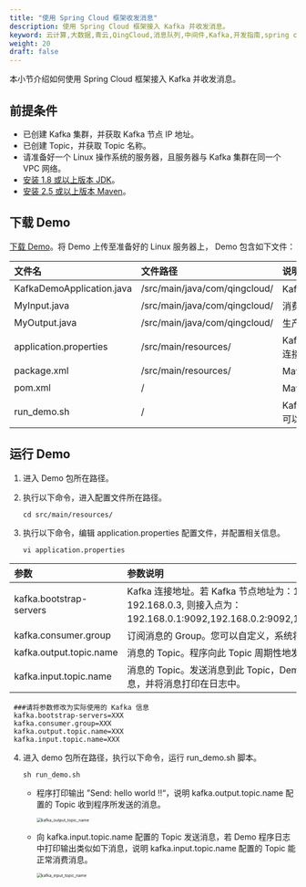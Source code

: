 ```yaml
---
title: "使用 Spring Cloud 框架收发消息"
description: 使用 Spring Cloud 框架接入 Kafka 并收发消息。
keyword: 云计算,大数据,青云,QingCloud,消息队列,中间件,Kafka,开发指南,spring cloud,demo,SDK
weight: 20
draft: false
---
```


本小节介绍如何使用 Spring Cloud 框架接入 Kafka 并收发消息。

## 前提条件

- 已创建 Kafka 集群，并获取 Kafka 节点 IP 地址。
- 已创建 Topic，并获取 Topic 名称。
- 请准备好一个 Linux 操作系统的服务器，且服务器与 Kafka 集群在同一个 VPC 网络。
- [安装 1.8 或以上版本 JDK](https://www.oracle.com/java/technologies/javase-downloads.html)。
- [安装 2.5 或以上版本 Maven](http://maven.apache.org/download.cgi)。

## 下载 Demo

[下载 Demo](https://github.com/QingCloudAppcenter/Kafka/tree/dev/example/kafka-spring-cloud)。将 Demo 上传至准备好的 Linux 服务器上， Demo 包含如下文件：
   
| <span style="display:inline-block;width:140px">文件名</span> | <span style="display:inline-block;width:200px">文件路径</span> | <span style="display:inline-block;width:320px">说明</span> |
| :----------------------------------------------------------- | :----------------------------------------------------------- | :--------------------------------------------------------- |
| KafkaDemoApplication.java                                    | /src/main/java/com/qingcloud/                                | Kafka demo 应用程序。                                      |
| MyInput.java                                                 | /src/main/java/com/qingcloud/                                | 消费消息的 API。                                           |
| MyOutput.java                                                | /src/main/java/com/qingcloud/                                | 生产消息的 API。                                           |
| application.properties                                       | /src/main/resources/                                         | Kafka demo 配置文件，用于配置 Kafka 的连接信息。           |
| package.xml                                                  | /src/main/resources/                                         | Maven 基本信息。           |
| pom.xml                                                      | /                                                            | Maven 配置文件。                    |
| run_demo.sh                                                  | /                                                            | Kafka demo 应用程序执行脚本，通过该脚本可以发送和接收消息。  |

## 运行 Demo

1. 进入 Demo 包所在路径。

2. 执行以下命令，进入配置文件所在路径。
   
   ```
   cd src/main/resources/
   ```

3. 执行以下命令，编辑 application.properties 配置文件，并配置相关信息。
    ```
    vi application.properties
    ```

| <span style="display:inline-block;width:140px">参数</span> | <span style="display:inline-block;width:520px">参数说明</span> |
| :--------------------------------------------------------- | :----------------------------------------------------------- |
| kafka.bootstrap-servers                                    | Kafka 连接地址。若 Kafka 节点地址为：192.168.0.1, 192.168.0.2, 192.168.0.3, 则接入点为：192.168.0.1:9092,192.168.0.2:9092,192.168.0.3:9092。 |
| kafka.consumer.group                                       | 订阅消息的 Group。您可以自定义，系统将会自动创建一个 Group。  |
| kafka.output.topic.name                                    | 消息的 Topic。程序向此 Topic 周期性地发送同一内容的消息。  |
| kafka.input.topic.name                                     | 消息的 Topic。发送消息到此 Topic，Demo 程序会消费此 Topic 的消息，并将消息打印在日志中。  |

   ```properties
    ###请将参数修改为实际使用的 Kafka 信息
    kafka.bootstrap-servers=XXX
    kafka.consumer.group=XXX
    kafka.output.topic.name=XXX
    kafka.input.topic.name=XXX
   ```

4. 进入 demo 包所在路径，执行以下命令，运行 run_demo.sh 脚本。

   ```shell
   sh run_demo.sh
   ```

   - 程序打印输出 ”Send: hello world !!“，说明 kafka.output.topic.name 配置的 Topic 收到程序所发送的消息。

      <img src="../../../_images/kafka_output_topic_name.png" alt="kafka_output_topic_name" style="zoom:50%;" />   

   - 向 kafka.input.topic.name 配置的 Topic 发送消息，若 Demo 程序日志中打印输出类似如下消息，说明 kafka.input.topic.name 配置的 Topic 能正常消费消息。

      <img src="../../../_images/kafka_input_topic_name.png" alt="kafka_input_topic_name" style="zoom:50%;" />   



